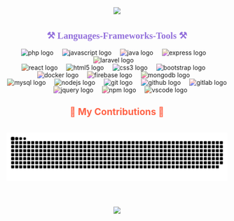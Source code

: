 <h1 align="center" style="color: #6495ED; font-family: 'Righteous', cursive;">
    <img src="https://readme-typing-svg.herokuapp.com/?font=Righteous&size=35&center=true&vCenter=true&width=500&height=70&duration=4000&lines=Hi+There!+👋;+I'm+👉+Ngo+Ngoc+Thang!+👈;" /><br>
</h1>

<h2 align="center" style="color: #9370DB; font-family: 'Righteous', cursive;">⚒️ Languages-Frameworks-Tools ⚒️</h2>

<div align="center">
  <img src="https://cdn.jsdelivr.net/gh/devicons/devicon/icons/php/php-original.svg" height="30" alt="php logo" style="filter: hue-rotate(45deg);" />
  <img width="12" />
  <img src="https://cdn.jsdelivr.net/gh/devicons/devicon/icons/javascript/javascript-original.svg" height="30" alt="javascript logo" style="filter: hue-rotate(90deg);" />
  <img width="12" />
  <img src="https://cdn.jsdelivr.net/gh/devicons/devicon/icons/java/java-original.svg" height="30" alt="java logo" style="filter: hue-rotate(135deg);" />
  <img width="12" />
  <img src="https://cdn.jsdelivr.net/gh/devicons/devicon/icons/express/express-original.svg" height="30" alt="express logo" style="filter: hue-rotate(180deg);" />
  <img width="12" />
  <img src="https://cdn.jsdelivr.net/gh/devicons/devicon/icons/laravel/laravel-original.svg" height="30" alt="laravel logo" style="filter: hue-rotate(225deg);" />
  <img width="12" /><br>
  <img src="https://cdn.jsdelivr.net/gh/devicons/devicon/icons/react/react-original.svg" height="30" alt="react logo" style="filter: hue-rotate(270deg);" />
  <img width="12" />
  <img src="https://cdn.jsdelivr.net/gh/devicons/devicon/icons/html5/html5-original.svg" height="30" alt="html5 logo" style="filter: hue-rotate(315deg);" />
  <img width="12" />
  <img src="https://cdn.jsdelivr.net/gh/devicons/devicon/icons/css3/css3-original.svg" height="30" alt="css3 logo" style="filter: hue-rotate(45deg);" />
  <img width="12" />
  <img src="https://cdn.jsdelivr.net/gh/devicons/devicon/icons/bootstrap/bootstrap-original.svg" height="30" alt="bootstrap logo" style="filter: hue-rotate(90deg);" />
  <img width="12" />
  <img src="https://cdn.jsdelivr.net/gh/devicons/devicon/icons/docker/docker-original.svg" height="30" alt="docker logo" style="filter: hue-rotate(135deg);" />
  <img width="12" />
  <img src="https://cdn.jsdelivr.net/gh/devicons/devicon/icons/firebase/firebase-plain.svg" height="30" alt="firebase logo" style="filter: hue-rotate(180deg);" />
  <img width="12" />
  <img src="https://cdn.jsdelivr.net/gh/devicons/devicon/icons/mongodb/mongodb-original.svg" height="30" alt="mongodb logo" style="filter: hue-rotate(225deg);" />
  <img width="12" /><br>
  <img src="https://cdn.jsdelivr.net/gh/devicons/devicon/icons/mysql/mysql-original.svg" height="30" alt="mysql logo" style="filter: hue-rotate(270deg);" />
  <img width="12" />
  <img src="https://cdn.jsdelivr.net/gh/devicons/devicon/icons/nodejs/nodejs-original.svg" height="30" alt="nodejs logo" style="filter: hue-rotate(315deg);" />
  <img width="12" />
  <img src="https://cdn.jsdelivr.net/gh/devicons/devicon/icons/git/git-original.svg" height="30" alt="git logo" style="filter: hue-rotate(45deg);" />
  <img width="12" />
  <img src="https://cdn.jsdelivr.net/gh/devicons/devicon/icons/github/github-original.svg" height="30" alt="github logo" style="filter: hue-rotate(90deg);" />
  <img width="12" />
  <img src="https://cdn.jsdelivr.net/gh/devicons/devicon/icons/gitlab/gitlab-original.svg" height="30" alt="gitlab logo" style="filter: hue-rotate(135deg);" />
  <img width="12" />
  <img src="https://cdn.jsdelivr.net/gh/devicons/devicon/icons/jquery/jquery-original.svg" height="30" alt="jquery logo" style="filter: hue-rotate(180deg);" />
  <img width="12" />
  <img src="https://cdn.jsdelivr.net/gh/devicons/devicon/icons/npm/npm-original-wordmark.svg" height="30" alt="npm logo" style="filter: hue-rotate(225deg);" />
  <img width="12" />
  <img src="https://cdn.jsdelivr.net/gh/devicons/devicon/icons/vscode/vscode-original.svg" height="30" alt="vscode logo" style="filter: hue-rotate(270deg);" />
</div>

###

<div align="center">
  <h2 style="color: #FF6347;">🐉 My Contributions 🐉</h2>
  <br>
  <img alt="snake eating my contributions" src="https://raw.githubusercontent.com/salesp07/salesp07/output/github-contribution-grid-snake.svg" />
  <br/><br/><br/>
</div>

<h3 align="center" style="color: #20B2AA; font-family: 'Righteous', cursive;">
    <img src="https://readme-typing-svg.herokuapp.com/?font=Righteous&size=25&center=true&vCenter=true&width=500&height=70&duration=4000&lines=Thanks+for+visiting!+✌️;+Shoot+me+a+message+on+Meta!+🫶;I'm+always+down+to+collab+🫣">
</h3>
